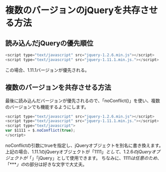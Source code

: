# 複数のバージョンのjQueryを共存させる方法

## 読み込んだjQueryの優先順位

```Javascript
<script type="text/javascript" src="jquery-1.2.6.min.js"></script>
<script type="text/javascript" src="jquery-1.11.1.min.js."></script>
```

この場合、1.11.1バージョンが優先される。

## 複数のバージョンを共存させる方法
最後に読み込んだバージョンが優先されるので、「noConflict()」を使い、複数のバージョンでも機能するようにします。

```Javascript
<script type="text/javascript" src="jquery-1.2.6.min.js"></script>
<script type="text/javascript" src="jquery-1.11.1.min.js."></script>
<script type="text/javascript">    
var $1111 = $.noConflict(true);
</script>
```

noConflictの引数にtrueを指定し、jQueryオブジェクトを別名に書き換えます。
上記の場合、1.11.1のjQueryオブジェクトが「$1111」として、1.2.6のjQueryオブジェクトが「$」「jQuery」として使用できます。
ちなみに、$1111は任意のため、「$****」の*の部分は好きな文字で大丈夫。
